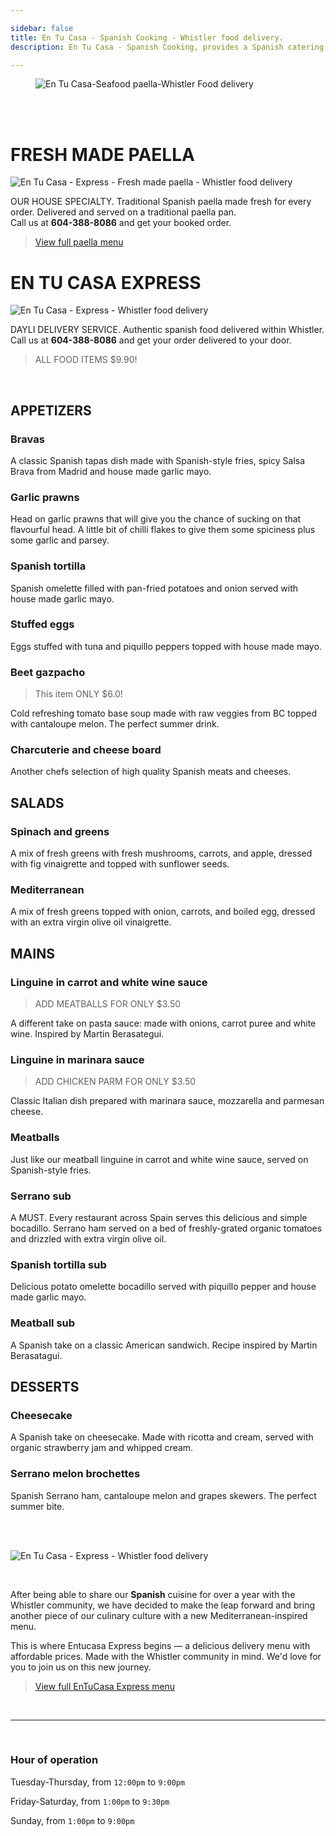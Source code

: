 ```yaml
---

sidebar: false
title: En Tu Casa - Spanish Cooking - Whistler food delivery.
description: En Tu Casa - Spanish Cooking, provides a Spanish catering service along the Sea to Sky corridor, and a daily food delivery services within Whistler.

---
```

<figure class="full-width-img">
  <img src="/img/home/HOME.jpg" alt="En Tu Casa-Seafood paella-Whistler Food delivery">
</figure>

<br>

<CallButton/>

<br>

# FRESH MADE PAELLA

![En Tu Casa - Express - Fresh made paella - Whistler food delivery](img/fresh-made-paella/fresh-made.jpg)

OUR HOUSE SPECIALTY. Traditional Spanish paella made fresh for every order. Delivered and served on a traditional paella pan.  
Call us at **604-388-8086** and get your booked order.

> [View full paella menu](/fresh-made-paella/)


# EN TU CASA EXPRESS

![En Tu Casa - Express - Whistler food delivery](img/delivery-menu/entucasa-express.jpg)

DAYLI DELIVERY SERVICE. Authentic spanish food delivered within Whistler.  
Call us at **604-388-8086** and get your order delivered to your door.

> ALL FOOD ITEMS $9.90!

<CallButton/>
<br>

## APPETIZERS

### Bravas  
A classic Spanish tapas dish made with Spanish-style fries, spicy Salsa Brava from Madrid and house made garlic mayo. 

### Garlic prawns
Head on garlic prawns that will give you the chance of sucking on that flavourful head. A little bit of chilli flakes to give them some spiciness plus some garlic and parsey.

### Spanish tortilla
Spanish omelette filled with pan-fried potatoes and onion served with house made garlic mayo. 

### Stuffed eggs  
Eggs stuffed with tuna and piquillo peppers topped with house made mayo.

### Beet gazpacho 
> This item ONLY $6.0! <Badge text="Awesome" type="success" vertical="top"/> <Badge text="Best Quality" type="warning" vertical="top"/>    

Cold refreshing tomato base soup made with raw veggies from BC topped with cantaloupe melon. The perfect summer drink.

### Charcuterie and cheese board
Another chefs selection of high quality Spanish meats and cheeses.


## SALADS

### Spinach and greens  
A mix of fresh greens with fresh mushrooms, carrots, and apple, dressed with fig vinaigrette and topped with sunflower seeds.
### Mediterranean 
A mix of fresh greens topped with onion, carrots, and boiled egg, dressed with an extra virgin olive oil vinaigrette.


## MAINS

### Linguine in carrot and white wine sauce
> ADD MEATBALLS FOR ONLY $3.50

A different take on pasta sauce: made with onions, carrot puree and white wine. Inspired by Martin Berasategui.

### Linguine in marinara sauce
> ADD CHICKEN PARM FOR ONLY $3.50

Classic Italian dish prepared with marinara sauce, mozzarella and parmesan cheese.

### Meatballs
Just like our meatball linguine in carrot and white wine sauce, served on Spanish-style fries.

### Serrano sub  
A MUST. Every restaurant across Spain serves this delicious and simple bocadillo. Serrano ham served on a bed of freshly-grated organic tomatoes and drizzled with extra virgin olive oil.

### Spanish tortilla sub
Delicious potato omelette bocadillo served with piquillo pepper and house made garlic mayo. 

### Meatball sub
A Spanish take on a classic American sandwich. Recipe inspired by Martin Berasatagui.

## DESSERTS

### Cheesecake
A Spanish take on cheesecake. Made with ricotta and cream, served with organic strawberry jam and whipped cream.
### Serrano melon brochettes
Spanish Serrano ham, cantaloupe melon and grapes skewers. The perfect summer bite.

<br>
<CallButton/>
<br>

![En Tu Casa - Express - Whistler food delivery](/img/home/home-entucasa-express.jpg)

<br>



After being able to share our **Spanish** cuisine for over a year with the Whistler community, we have decided to make the leap forward and bring another piece of our culinary culture with a new Mediterranean-inspired menu.
 
This is where Entucasa Express begins — a delicious delivery menu with affordable prices. Made with the Whistler community in mind. We'd love for you to join us on this new journey. 

> [View full EnTuCasa Express menu](/delivery-menu/)

<br/>

<hr>

<br/>


### Hour of operation  
Tuesday-Thursday, from `12:00pm` to `9:00pm`

Friday-Saturday, from `1:00pm` to `9:30pm`

Sunday, from `1:00pm` to `9:00pm`
